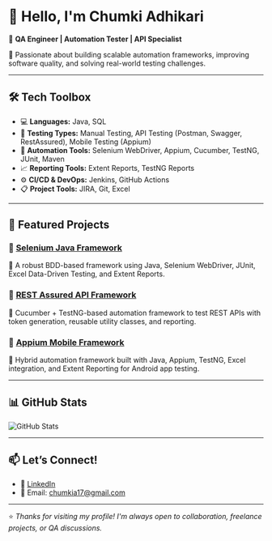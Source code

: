# 👋 Hello, I'm **Chumki Adhikari**

🎯 **QA Engineer | Automation Tester | API Specialist**

💬 Passionate about building scalable automation frameworks, improving software quality, and solving real-world testing challenges.

---

## 🛠️ Tech Toolbox

- 💻 **Languages:** Java, SQL  
- 🧪 **Testing Types:** Manual Testing, API Testing (Postman, Swagger, RestAssured), Mobile Testing (Appium)  
- 🤖 **Automation Tools:** Selenium WebDriver, Appium, Cucumber, TestNG, JUnit, Maven  
- 📈 **Reporting Tools:** Extent Reports, TestNG Reports  
- ⚙️ **CI/CD & DevOps:** Jenkins, GitHub Actions  
- 📋 **Project Tools:** JIRA, Git, Excel  

---

## 🚀 Featured Projects

### 🔹 [Selenium Java Framework](https://github.com/AdhikariChumki/UI_Automation_Framework)
📌 A robust BDD-based framework using Java, Selenium WebDriver, JUnit, Excel Data-Driven Testing, and Extent Reports.

### 🔹 [REST Assured API Framework](https://github.com/AdhikariChumki/RestAssured_Framework)
📌 Cucumber + TestNG-based automation framework to test REST APIs with token generation, reusable utility classes, and reporting.

### 🔹 [Appium Mobile Framework](https://github.com/AdhikariChumki/Appium_Automation_Framework)
📌 Hybrid automation framework built with Java, Appium, TestNG, Excel integration, and Extent Reporting for Android app testing.

---

## 📊 GitHub Stats

![GitHub Stats](https://github-readme-stats.vercel.app/api?username=AdhikariChumki&show_icons=true&theme=tokyonight)

---

## 📫 Let’s Connect!

- 🔗 [LinkedIn](https://www.linkedin.com/in/chumki-adhikari/)
- 📧 Email: [chumkia17@gmail.com](mailto:chumkia17@gmail.com)

---

⭐ *Thanks for visiting my profile! I'm always open to collaboration, freelance projects, or QA discussions.*
